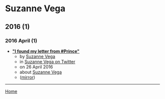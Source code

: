 # Suzanne Vega

## 2016 (1)

### 2016 April (1)

 - [**"I found my letter from #Prince"**](https://twitter.com/suzyv/status/724728422006554624)
    - by [Suzanne Vega](../../authors/suzanne-vega/index.md)
    - in [Suzanne Vega on Twitter](../../publications/suzanne-vega-on-twitter/index.md)
    - on 26 April 2016
    - about [Suzanne Vega](../../topics/suzanne-vega/index.md)
    - ([mirror](https://web.archive.org/web/*/https://twitter.com/suzyv/status/724728422006554624))

----

[Home](../index.md)
